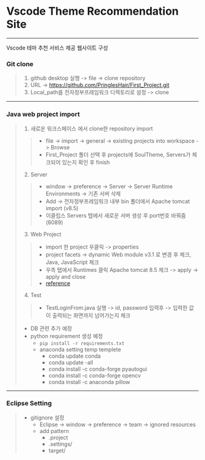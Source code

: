 # Vscode Theme Recommendation Site
--------------

Vscode 테마 추천 서비스 제공 웹사이트 구성

### Git clone
> 1. github desktop 실행 -> file -> clone repository
> 2. URL -> https://github.com/PringlesHair/First_Project.git
> 3. Local_path를 전자정부프레임워크 디렉토리로 설정 -> clone
--------------
### Java web project import
> 1. 새로운 워크스페이스 에서 clone한 repository import
>> - file -> import -> general -> existing projects into workspace -> Browse 
>> - First_Project 폴더 선택 후 projects에 SoulTheme, Servers가 체크되어 있는지 확인 후 finish
> 2. Server 
>> - window -> preference -> Server -> Server Runtime Environments -> 기존 서버 삭제
>> - Add -> 전자정부프레임워크 내부 bin 폴더에서 Apache tomcat import (v8.5)
>> - 이클립스 Servers 탭에서 새로운 서버 생성 후 port번호 바꿔줌 (8089)
> 3. Web Project
>> - import 한 project 우클릭 -> properties
>> - project facets -> dynamic Web module v3.1 로 변경 후 체크, Java, JavaScript 체크
>> - 우측 탭에서 Runtimes 클릭 Apache tomcat 8.5 체크 -> apply -> apply and close
>> - [reference](https://ucong-9796.tistory.com/162)
> 4. Test
>> - TestLoginFrom.java 실행 -> id, password 입력후 -> 입력한 값이 출력되는 화면까지 넘어가는지 체크
> - DB 관련 추가 예정
> - python requirement 생성 예정
>    - ```pip install -r requirements.txt```
>    - anaconda setting temp templete
>       - conda update conda
>       - conda update -all
>       - conda install -c conda-forge pyautogui
>       - conda install -c conda-forge opencv
>       - conda install -c anaconda pillow
--------------
### Eclipse Setting
> - gitignore 설정
>   - Eclipse -> window -> preference -> team -> ignored resources
>   - add pattern
>       - .project
>       - .settings/
>       - target/
